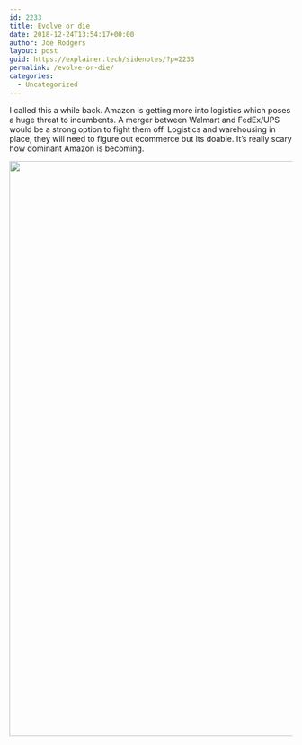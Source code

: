 ```yaml
---
id: 2233
title: Evolve or die
date: 2018-12-24T13:54:17+00:00
author: Joe Rodgers
layout: post
guid: https://explainer.tech/sidenotes/?p=2233
permalink: /evolve-or-die/
categories:
  - Uncategorized
---
```

I called this a while back. Amazon is getting more into logistics which poses a huge threat to incumbents. A merger between Walmart and FedEx/UPS would be a strong option to fight them off. Logistics and warehousing in place, they will need to figure out ecommerce but its doable. It&#8217;s really scary how dominant Amazon is becoming.

<a href="https://i1.wp.com/explainer.tech/sidenotes/wp-content/uploads/2018/12/Screenshot_20181224-074859_Feedly.jpg?ssl=1" rel="attachment wp-att-2234"><img src="https://i1.wp.com/explainer.tech/sidenotes/wp-content/uploads/2018/12/Screenshot_20181224-074859_Feedly.jpg?resize=1024%2C1024&#038;ssl=1" alt="" title="screenshot_20181224-074859_feedly-jpg" width="1024" height="1024" class="alignnone size-full wp-image-2234" data-recalc-dims="1" /></a>